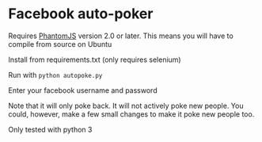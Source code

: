# Facebook auto-poker

Requires [PhantomJS](http://phantomjs.org/) version 2.0 or later.  This means 
you will have to compile from source on Ubuntu

Install from requirements.txt (only requires selenium)

Run with `python autopoke.py`

Enter your facebook username and password

Note that it will only poke back.  It will not actively poke new people. 
You could, however, make a few small changes to make it poke new people too.

Only tested with python 3

